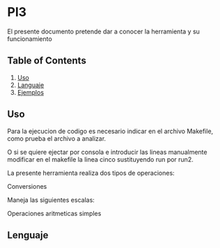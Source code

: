 # Pl3

El presente documento pretende dar a conocer la herramienta y su funcionamiento


## Table of Contents
1. [Uso](#Uso)
3. [Languaje](#Languaje)
4. [Ejemplos](#Ejemplos)


## Uso

Para la ejecucion de codigo es necesario indicar en el archivo Makefile, como prueba el archivo a analizar.

O si se quiere ejectar por consola e introducir las lineas manualmente modificar en el makefile la linea cinco sustituyendo run por run2.

La presente herramienta realiza dos tipos de operaciones:

Conversiones

Maneja las siguientes escalas:



Operaciones aritmeticas simples 



## Lenguaje